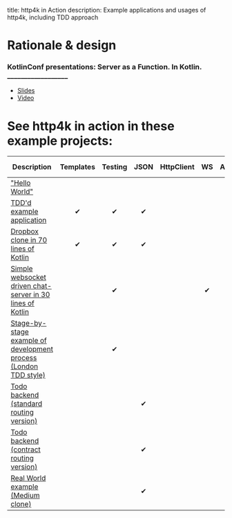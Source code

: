 title: http4k in Action
description: Example applications and usages of http4k, including TDD approach 

# Rationale & design

### KotlinConf presentations: Server as a Function. In Kotlin. __________________
- [Slides](https://speakerdeck.com/daviddenton/server-as-a-function-in-kotlin)
- [Video](http://bit.ly/serverasafunction)

# See http4k in action in these example projects:

| Description | Templates | Testing | JSON | HttpClient | WS | AWS | CD pipeline | Contracts | Lambda/Graal |
|-----|:---:|:---:|:---:|:---:|:---:|:---:|:---:|:---:|:---:|
|["Hello World"](https://start.http4k.org)| | | | | | |✔| | | | | |
|[TDD'd example application](https://github.com/http4k/http4k-contract-example-app)|✔|✔|✔| | | | |✔| |
|[Dropbox clone in 70 lines of Kotlin](https://github.com/daviddenton/http4kbox)|✔|✔|✔| | |✔|✔| |✔|
|[Simple websocket driven chat-server in 30 lines of Kotlin](https://github.com/daviddenton/http4k-demo-irc)| |✔| | |✔| |✔| | |
|[Stage-by-stage example of development process (London TDD style)](/guide/example)| |✔| | | | | | | |
|[Todo backend (standard routing version)](https://github.com/http4k/http4k-todo-backend)| | |✔| | | | | | |
|[Todo backend (contract routing version)](https://github.com/http4k/http4k-contract-todo-backend)| | |✔| | | | |✔| |
|[Real World example (Medium clone)](https://github.com/alisabzevari/kotlin-http4k-realworld-example-app)| | |✔| | | | | | |

